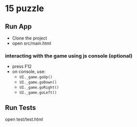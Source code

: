# 15 puzzle

## Run App
- Clone the project
- open src/main.html

### interacting with the game using js console (optional)
- press F12
- on console, use:
	- `UI._game.goUp()`
	- `UI._game.goDown()`
	- `UI._game.goRight()`
	- `UI._game.goLeft()`

## Run Tests
open test/test.html

